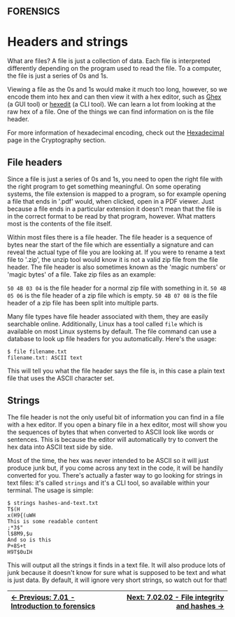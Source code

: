 ## FORENSICS

# Headers and strings

What are
files? A file is just a collection of data. Each file is interpreted
differently depending on the program used to read the file. To a
computer, the file is just a series of 0s and 1s.

Viewing a file as the 0s and 1s would make it much too long, however,
 so we encode them into hex and can then view it with a hex editor, such
 as [Ghex](https://wiki.gnome.org/Apps/Ghex) (a GUI tool) or [hexedit](https://linux.die.net/man/1/hexedit)
 (a CLI tool). We can learn a lot from looking at the raw hex of a file.
 One of the things we can find information on is the file header.

For more information of hexadecimal encoding, check out the [Hexadecimal](https://play.cyberstart.com/field-manual/8fab6bbc-d7eb-11eb-b696-0242ac140009) page in the Cryptography section.

## File headers

Since a file is just a series of 0s and 1s, you need to open the
right file with the right program to get something meaningful. On some
operating systems, the file extension is mapped to a program, so for
example opening a file that ends in '.pdf' would, when clicked, open in a
 PDF viewer. Just because a file ends in a particular extension it
doesn't mean that the file is in the correct format to be read by that
program, however. What matters most is the contents of the file itself.

Within most files there is a file header. The file header is a
sequence of bytes near the start of the file which are essentially a
signature and can reveal the actual type of file you are looking at. If
you were to rename a text file to '.zip', the unzip tool would know it
is not a valid zip file from the file header. The file header is also
sometimes known as the 'magic numbers' or 'magic bytes' of a file. Take
zip files as an example:

`50 4B 03 04` is the file header for a normal zip file with something in it. `50 4B 05 06` is the file header of a zip file which is empty. `50 4B 07 08` is the file header of a zip file has been split into multiple parts.

Many file types have file header associated with them, they are easily searchable online. Additionally, Linux has a tool called `file`
 which is available on most Linux systems by default. The file command
can use a database to look up file headers for you automatically. Here's
 the usage:

```console
$ file filename.txt
filename.txt: ASCII text
```

This will tell you what the file header says the file is, in this case a plain text file that uses the ASCII character set.

## Strings

The file header is not the only useful bit of information you can
find in a file with a hex editor. If you open a binary file in a hex
editor, most will show you the sequences of bytes that when converted to
 ASCII look like words or sentences. This is because the editor will
automatically try to convert the hex data into ASCII text side by side.

Most of the time, the hex was never intended to be ASCII so it will
just produce junk but, if you come across any text in the code, it will
be handily converted for you. There's actually a faster way to go
looking for strings in text files: it's called `strings` and it's a CLI tool, so available within your terminal. The usage is simple:

```console
$ strings hashes-and-text.txt
T$(H
x(H9{(uWH
This is some readable content
;*3$"
l$8M9,$u
And so is this
P+8S+t
H9T$0uIH
```

This will output all the strings it finds in a text file. It will
also produce lots of junk because it doesn't know for sure what is
supposed to be text and what is just data. By default, it will ignore
very short strings, so watch out for that!

<div align="center">

[← Previous: 7.01 - Introduction to forensics](IntroductionToForensics7.1.md) | [Next: 7.02.02 - File integrity and hashes →](FileIntegrityAndHashes7.2.2.md)
:-|-:
